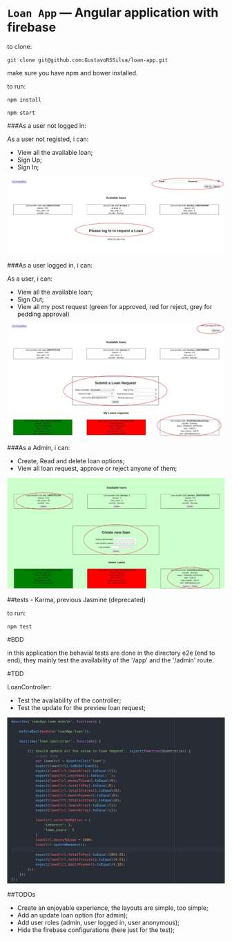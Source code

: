 # `Loan App` — Angular application with firebase

to clone:
```
git clone git@github.com:GustavoRSSilva/loan-app.git
```

make sure you have npm and bower installed.

to run:
```
npm install
```
```
npm start
```

###As a user not logged in:

As a user not registed, i can:
- View all the available loan;
- Sign Up;
- Sign In;

![alt tag](https://github.com/GustavoRSSilva/loan-app/blob/master/assets/app_not_logged.jpg)

###As a user logged in, i can:

As a user, i can:
- View all the available loan;
- Sign Out;
- View all my post request (green for approved, red for reject, grey for pedding approval)

![alt tag](https://github.com/GustavoRSSilva/loan-app/blob/master/assets/app_logged_in.jpg)

###As a Admin, i can:
- Create, Read and delete loan options;
- View all loan request, approve or reject anyone of them;

![alt tag](https://github.com/GustavoRSSilva/loan-app/blob/master/assets/admin_backoffice.jpg)


##tests - Karma, previous Jasmine (deprecated)

to run:
```
npm test
```

#BDD

in this application the behavial tests are done in the directory e2e (end to end), they mainly test the availability of the '/app' and the '/admin' route.

#TDD

LoanController:
- Test the availability of the controller;
- Test the update for the preview loan request;

![alt tag](https://github.com/GustavoRSSilva/loan-app/blob/master/assets/app_tests.jpg)


##TODOs
- Create an enjoyable experience, the layouts are simple, too simple;
- Add an update loan option  (for admin);
- Add user roles (admin, user logged in, user anonymous);
- Hide the firebase configurations (here just for the test);
